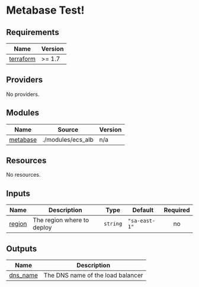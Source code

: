 Metabase Test!
==============


<!-- BEGINNING OF PRE-COMMIT-TERRAFORM DOCS HOOK -->
## Requirements

| Name | Version |
|------|---------|
| <a name="requirement_terraform"></a> [terraform](#requirement\_terraform) | >= 1.7 |

## Providers

No providers.

## Modules

| Name | Source | Version |
|------|--------|---------|
| <a name="module_metabase"></a> [metabase](#module\_metabase) | ./modules/ecs_alb | n/a |

## Resources

No resources.

## Inputs

| Name | Description | Type | Default | Required |
|------|-------------|------|---------|:--------:|
| <a name="input_region"></a> [region](#input\_region) | The region where to deploy | `string` | `"sa-east-1"` | no |

## Outputs

| Name | Description |
|------|-------------|
| <a name="output_dns_name"></a> [dns\_name](#output\_dns\_name) | The DNS name of the load balancer |
<!-- END OF PRE-COMMIT-TERRAFORM DOCS HOOK -->
